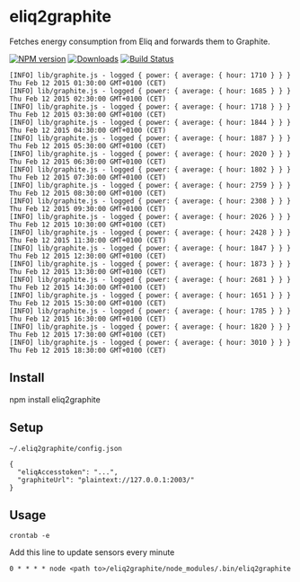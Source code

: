 # eliq2graphite
Fetches energy consumption from Eliq and forwards them to Graphite.

[![NPM version][npm-image]][npm-url] [![Downloads][downloads-image]][npm-url] [![Build Status][travis-image]][travis-url]

```
[INFO] lib/graphite.js - logged { power: { average: { hour: 1710 } } } Thu Feb 12 2015 01:30:00 GMT+0100 (CET)
[INFO] lib/graphite.js - logged { power: { average: { hour: 1685 } } } Thu Feb 12 2015 02:30:00 GMT+0100 (CET)
[INFO] lib/graphite.js - logged { power: { average: { hour: 1718 } } } Thu Feb 12 2015 03:30:00 GMT+0100 (CET)
[INFO] lib/graphite.js - logged { power: { average: { hour: 1844 } } } Thu Feb 12 2015 04:30:00 GMT+0100 (CET)
[INFO] lib/graphite.js - logged { power: { average: { hour: 1887 } } } Thu Feb 12 2015 05:30:00 GMT+0100 (CET)
[INFO] lib/graphite.js - logged { power: { average: { hour: 2020 } } } Thu Feb 12 2015 06:30:00 GMT+0100 (CET)
[INFO] lib/graphite.js - logged { power: { average: { hour: 1802 } } } Thu Feb 12 2015 07:30:00 GMT+0100 (CET)
[INFO] lib/graphite.js - logged { power: { average: { hour: 2759 } } } Thu Feb 12 2015 08:30:00 GMT+0100 (CET)
[INFO] lib/graphite.js - logged { power: { average: { hour: 2308 } } } Thu Feb 12 2015 09:30:00 GMT+0100 (CET)
[INFO] lib/graphite.js - logged { power: { average: { hour: 2026 } } } Thu Feb 12 2015 10:30:00 GMT+0100 (CET)
[INFO] lib/graphite.js - logged { power: { average: { hour: 2428 } } } Thu Feb 12 2015 11:30:00 GMT+0100 (CET)
[INFO] lib/graphite.js - logged { power: { average: { hour: 1847 } } } Thu Feb 12 2015 12:30:00 GMT+0100 (CET)
[INFO] lib/graphite.js - logged { power: { average: { hour: 1873 } } } Thu Feb 12 2015 13:30:00 GMT+0100 (CET)
[INFO] lib/graphite.js - logged { power: { average: { hour: 2681 } } } Thu Feb 12 2015 14:30:00 GMT+0100 (CET)
[INFO] lib/graphite.js - logged { power: { average: { hour: 1651 } } } Thu Feb 12 2015 15:30:00 GMT+0100 (CET)
[INFO] lib/graphite.js - logged { power: { average: { hour: 1785 } } } Thu Feb 12 2015 16:30:00 GMT+0100 (CET)
[INFO] lib/graphite.js - logged { power: { average: { hour: 1820 } } } Thu Feb 12 2015 17:30:00 GMT+0100 (CET)
[INFO] lib/graphite.js - logged { power: { average: { hour: 3010 } } } Thu Feb 12 2015 18:30:00 GMT+0100 (CET)
```

## Install
npm install eliq2graphite

## Setup

``~/.eliq2graphite/config.json``

```
{
  "eliqAccesstoken": "...",
  "graphiteUrl": "plaintext://127.0.0.1:2003/"
}
```

## Usage

```
crontab -e
```

Add this line to update sensors every minute
```
0 * * * * node <path to>/eliq2graphite/node_modules/.bin/eliq2graphite
```

[npm-url]: https://npmjs.org/package/eliq2graphite
[downloads-image]: http://img.shields.io/npm/dm/eliq2graphite.svg
[npm-image]: http://img.shields.io/npm/v/eliq2graphite.svg
[travis-url]: https://travis-ci.org/ashpool/eliq2graphite
[travis-image]: http://img.shields.io/travis/ashpool/eliq2graphite.svg